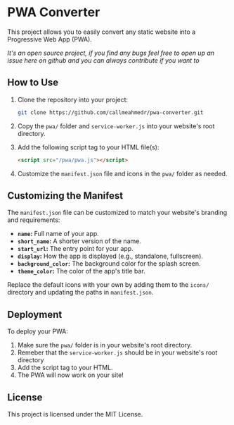 # PWA Converter
This project allows you to easily convert any static website into a Progressive Web App (PWA).

_It's an open source project, if you find any bugs feel free to open up an issue here on github and you can always contribute if you want to_

## How to Use
1. Clone the repository into your project:

    ```bash
    git clone https://github.com/callmeahmedr/pwa-converter.git
    ```

2. Copy the `pwa/` folder and `service-worker.js` into your website's root directory.

3. Add the following script tag to your HTML file(s):

    ```html
    <script src="/pwa/pwa.js"></script>
    ```

4. Customize the `manifest.json` file and icons in the `pwa/` folder as needed.

## Customizing the Manifest
The `manifest.json` file can be customized to match your website's branding and requirements:

- **`name`:** Full name of your app.
- **`short_name`:** A shorter version of the name.
- **`start_url`:** The entry point for your app.
- **`display`:** How the app is displayed (e.g., standalone, fullscreen).
- **`background_color`:** The background color for the splash screen.
- **`theme_color`:** The color of the app's title bar.

Replace the default icons with your own by adding them to the `icons/` directory and updating the paths in `manifest.json`.

## Deployment
To deploy your PWA:

1. Make sure the `pwa/` folder is in your website's root directory.
2. Remeber that the `service-worker.js` should be in your website's root directory
3. Add the script tag to your HTML.
4. The PWA will now work on your site!

## License
This project is licensed under the MIT License.
